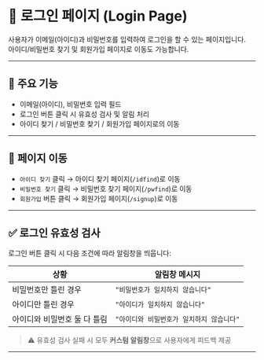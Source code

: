 # 🔐 로그인 페이지 (Login Page)

사용자가 이메일(아이디)과 비밀번호를 입력하여 로그인을 할 수 있는 페이지입니다.  
아이디/비밀번호 찾기 및 회원가입 페이지로 이동도 가능합니다.

---

## 📌 주요 기능

- 이메일(아이디), 비밀번호 입력 필드
- 로그인 버튼 클릭 시 유효성 검사 및 알림 처리
- 아이디 찾기 / 비밀번호 찾기 / 회원가입 페이지로의 이동

---

## 🧭 페이지 이동

- `아이디 찾기` 클릭 → 아이디 찾기 페이지(`/idfind`)로 이동
- `비밀번호 찾기` 클릭 → 비밀번호 찾기 페이지(`/pwfind`)로 이동
- `회원가입` 버튼 클릭 → 회원가입 페이지(`/signup`)로 이동

---

## ✅ 로그인 유효성 검사

로그인 버튼 클릭 시 다음 조건에 따라 알림창을 띄웁니다:

| 상황                         | 알림창 메시지                             |
| ---------------------------- | ----------------------------------------- |
| 비밀번호만 틀린 경우         | `"비밀번호가 일치하지 않습니다"`          |
| 아이디만 틀린 경우           | `"아이디가 일치하지 않습니다"`            |
| 아이디와 비밀번호 둘 다 틀림 | `"아이디와 비밀번호가 일치하지 않습니다"` |

> ⚠️ 유효성 검사 실패 시 모두 **커스텀 알림창**으로 사용자에게 피드백 제공

---
